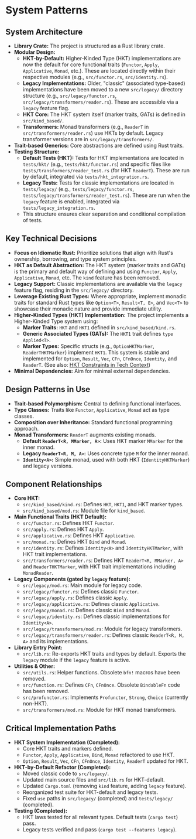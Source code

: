 # System Patterns

## System Architecture
- **Library Crate:** The project is structured as a Rust library crate.
- **Modular Design:**
    - **HKT-by-Default:** Higher-Kinded Type (HKT) implementations are now the default for core functional traits (`Functor`, `Apply`, `Applicative`, `Monad`, etc.). These are located directly within their respective modules (e.g., `src/functor.rs`, `src/identity.rs`).
    - **Legacy Implementations:** Older, "classic" (associated type-based) implementations have been moved to a new `src/legacy/` directory structure (e.g., `src/legacy/functor.rs`, `src/legacy/transformers/reader.rs`). These are accessible via a `legacy` feature flag.
    - **HKT Core:** The HKT system itself (marker traits, GATs) is defined in `src/kind_based/`.
    - **Transformers:** Monad transformers (e.g., `ReaderT` in `src/transformers/reader.rs`) use HKTs by default. Legacy transformer versions are in `src/legacy/transformers/`.
- **Trait-based Generics:** Core abstractions are defined using Rust traits.
- **Testing Structure:**
    - **Default Tests (HKT):** Tests for HKT implementations are located in `tests/hkt/` (e.g., `tests/hkt/functor.rs`) and specific files like `tests/transformers/reader_test.rs` (for HKT `ReaderT`). These are run by default, integrated via `tests/hkt_integration.rs`.
    - **Legacy Tests:** Tests for classic implementations are located in `tests/legacy/` (e.g., `tests/legacy/functor.rs`, `tests/legacy/transformers/reader_test.rs`). These are run when the `legacy` feature is enabled, integrated via `tests/legacy_integration.rs`.
    - This structure ensures clear separation and conditional compilation of tests.

## Key Technical Decisions
- **Focus on Idiomatic Rust:** Prioritize solutions that align with Rust's ownership, borrowing, and type system principles.
- **HKT as Default Abstraction:** The HKT system (marker traits and GATs) is the primary and default way of defining and using `Functor`, `Apply`, `Applicative`, `Monad`, etc. The `kind` feature has been removed.
- **Legacy Support:** Classic implementations are available via the `legacy` feature flag, residing in the `src/legacy/` directory.
- **Leverage Existing Rust Types:** Where appropriate, implement monadic traits for standard Rust types like `Option<T>`, `Result<T, E>`, and `Vec<T>` to showcase their monadic nature and provide immediate utility.
- **Higher-Kinded Types (HKT) Implementation:** The project implements a Higher-Kinded Type system using:
    - **Marker Traits:** `HKT` and `HKT1` defined in `src/kind_based/kind.rs`.
    - **Generic Associated Types (GATs):** The `HKT1` trait defines `type Applied<T>`.
    - **Marker Types:** Specific structs (e.g., `OptionHKTMarker`, `ReaderTHKTMarker`) implement `HKT1`.
This system is stable and implemented for `Option`, `Result`, `Vec`, `CFn`, `CFnOnce`, `Identity`, and `ReaderT`. (See also: [HKT Constraints in Tech Context](./techContext.md#higher-kinded-types-hkts))
- **Minimal Dependencies:** Aim for minimal external dependencies.

## Design Patterns in Use
- **Trait-based Polymorphism:** Central to defining functional interfaces.
- **Type Classes:** Traits like `Functor`, `Applicative`, `Monad` act as type classes.
- **Composition over Inheritance:** Standard functional programming approach.
- **Monad Transformers:** `ReaderT` augments existing monads.
    - **Default `ReaderT<R, MMarker, A>`:** Uses HKT marker `MMarker` for the inner monad.
    - **Legacy `ReaderT<R, M, A>`:** Uses concrete type `M` for the inner monad.
    - **`Identity<A>`:** Simple monad, used with both HKT (`IdentityHKTMarker`) and legacy versions.

## Component Relationships
- **Core HKT:**
    - `src/kind_based/kind.rs`: Defines `HKT`, `HKT1`, and HKT marker types.
    - `src/kind_based/mod.rs`: Module file for `kind_based`.
- **Main Functional Traits (HKT Default):**
    - `src/functor.rs`: Defines HKT `Functor`.
    - `src/apply.rs`: Defines HKT `Apply`.
    - `src/applicative.rs`: Defines HKT `Applicative`.
    - `src/monad.rs`: Defines HKT `Bind` and `Monad`.
    - `src/identity.rs`: Defines `Identity<A>` and `IdentityHKTMarker`, with HKT trait implementations.
    - `src/transformers/reader.rs`: Defines HKT `ReaderT<R, MMarker, A>` and `ReaderTHKTMarker`, with HKT trait implementations including `MonadReader`.
- **Legacy Components (gated by `legacy` feature):**
    - `src/legacy/mod.rs`: Main module for legacy code.
    - `src/legacy/functor.rs`: Defines classic `Functor`.
    - `src/legacy/apply.rs`: Defines classic `Apply`.
    - `src/legacy/applicative.rs`: Defines classic `Applicative`.
    - `src/legacy/monad.rs`: Defines classic `Bind` and `Monad`.
    - `src/legacy/identity.rs`: Defines classic implementations for `Identity<A>`.
    - `src/legacy/transformers/mod.rs`: Module for legacy transformers.
    - `src/legacy/transformers/reader.rs`: Defines classic `ReaderT<R, M, A>` and its implementations.
- **Library Entry Point:**
    - `src/lib.rs`: Re-exports HKT traits and types by default. Exports the `legacy` module if the `legacy` feature is active.
- **Utilities & Other:**
    - `src/utils.rs`: Helper functions. Obsolete `bfn!` macros have been removed.
    - `src/function.rs`: Defines `CFn`, `CFnOnce`. Obsolete `BindableFn` code has been removed.
    - `src/profunctor.rs`: Implements `Profunctor`, `Strong`, `Choice` (currently non-HKT).
    - `src/transformers/mod.rs`: Module for HKT monad transformers.

## Critical Implementation Paths
- **HKT System Implementation (Completed):**
    - Core HKT traits and markers defined.
    - `Functor`, `Apply`, `Applicative`, `Bind`, `Monad` refactored to use HKT.
    - `Option`, `Result`, `Vec`, `CFn`, `CFnOnce`, `Identity`, `ReaderT` updated for HKT.
- **HKT-by-Default Refactor (Completed):**
    - Moved classic code to `src/legacy/`.
    - Updated main source files and `src/lib.rs` for HKT-default.
    - Updated `Cargo.toml` (removing `kind` feature, adding `legacy` feature).
    - Reorganized test suite for HKT-default and legacy tests.
    - Fixed `use` paths in `src/legacy/` (completed) and `tests/legacy/` (completed).
- **Testing (Completed):**
    - HKT laws tested for all relevant types. Default tests (`cargo test`) pass.
    - Legacy tests verified and pass (`cargo test --features legacy`).
